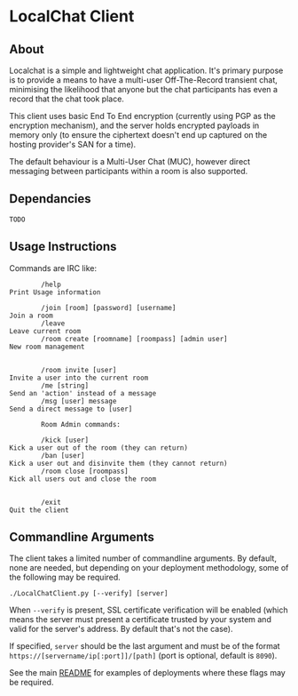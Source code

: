 # LocalChat Client


## About

Localchat is a simple and lightweight chat application. It's primary purpose is to provide a means to have a multi-user Off-The-Record transient chat, minimising the likelihood that anyone but the chat participants has even a record that the chat took place.

This client uses basic End To End encryption (currently using PGP as the encryption mechanism), and the server holds encrypted payloads in memory only (to ensure the ciphertext doesn't end up captured on the hosting provider's SAN for a time). 

The default behaviour is a Multi-User Chat (MUC), however direct messaging between participants within a room is also supported.




## Dependancies


`TODO`



## Usage Instructions

Commands are IRC like:

            /help                                                       Print Usage information

            /join [room] [password] [username]                          Join a room
            /leave                                                      Leave current room
            /room create [roomname] [roompass] [admin user]             New room management


            /room invite [user]                                         Invite a user into the current room
            /me [string]                                                Send an 'action' instead of a message
            /msg [user] message                                         Send a direct message to [user]

            Room Admin commands:

            /kick [user]                                                Kick a user out of the room (they can return)
            /ban [user]                                                 Kick a user out and disinvite them (they cannot return)
            /room close [roompass]                                      Kick all users out and close the room


            /exit                                                       Quit the client



## Commandline Arguments

The client takes a limited number of commandline arguments. By default, none are needed, but depending on your deployment methodology, some of the following may be required.


    ./LocalChatClient.py [--verify] [server]
    

When `--verify` is present, SSL certificate verification will be enabled (which means the server must present a certificate trusted by your system and valid for the server's address. By default that's not the case).

If specified, `server` should be the last argument and must be of the format `https://[servername/ip[:port]]/[path]` (port is optional, default is `8090`).

See the main [README](../README.md) for examples of deployments where these flags may be required.
